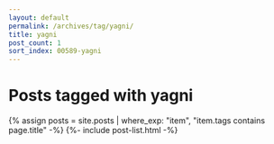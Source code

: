 ```yaml
---
layout: default
permalink: /archives/tag/yagni/
title: yagni
post_count: 1
sort_index: 00589-yagni
---
```

<h1 class="page-heading">Posts tagged with yagni</h1>
{% assign posts = site.posts | where_exp: "item", "item.tags contains page.title" -%}
{%- include post-list.html -%}

